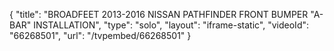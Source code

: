 {
    "title": "BROADFEET 2013-2016 NISSAN PATHFINDER FRONT BUMPER \"A-BAR\" INSTALLATION",
    "type": "solo",
    "layout": "iframe-static",
    "videoId": "66268501",
    "url": "\/tvpembed\/66268501"
}